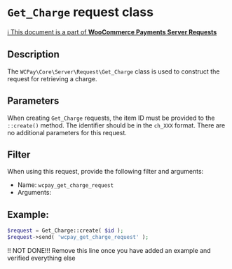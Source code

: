 # `Get_Charge` request class

[ℹ️ This document is a part of __WooCommerce Payments Server Requests__](../requests.md)

## Description

The `WCPay\Core\Server\Request\Get_Charge` class is used to construct the request for retrieving a charge.

## Parameters

When creating `Get_Charge` requests, the item ID must be provided to the `::create()` method. The identifier should be in the `ch_XXX` format.
There are no additional parameters for this request.

## Filter

When using this request, provide the following filter and arguments:

- Name: `wcpay_get_charge_request`
- Arguments: 

## Example:

```php
$request = Get_Charge::create( $id );
$request->send( 'wcpay_get_charge_request' );
```

!! NOT DONE!!! Remove this line once you have added an example and verified everything else
